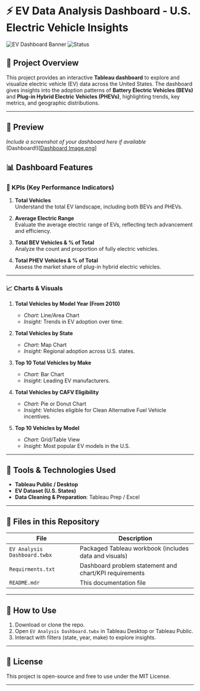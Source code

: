 # ⚡ EV Data Analysis Dashboard - U.S. Electric Vehicle Insights

![EV Dashboard Banner](https://img.shields.io/badge/Tableau-Dashboard-00C853?style=flat&logo=tableau&logoColor=white)
![Status](https://img.shields.io/badge/Status-Completed-brightgreen)

## 🚀 Project Overview

This project provides an interactive **Tableau dashboard** to explore and visualize electric vehicle (EV) data across the United States. The dashboard gives insights into the adoption patterns of **Battery Electric Vehicles (BEVs)** and **Plug-in Hybrid Electric Vehicles (PHEVs)**, highlighting trends, key metrics, and geographic distributions.

---

## 📸 Preview

_Include a screenshot of your dashboard here if available_  
(Dashboard!)[[Dashboard Image.png](https://github.com/rakesh-meka/EV-Data_Dashboard/blob/67626195ec1393b0186edcb225d1a0d58ef94983/Dashboard%20Image.png)]


## 📊 Dashboard Features

### 🔑 KPIs (Key Performance Indicators)
1. **Total Vehicles**  
   Understand the total EV landscape, including both BEVs and PHEVs.

2. **Average Electric Range**  
   Evaluate the average electric range of EVs, reflecting tech advancement and efficiency.

3. **Total BEV Vehicles & % of Total**  
   Analyze the count and proportion of fully electric vehicles.

4. **Total PHEV Vehicles & % of Total**  
   Assess the market share of plug-in hybrid electric vehicles.

---

### 📈 Charts & Visuals

1. **Total Vehicles by Model Year (From 2010)**  
   - *Chart:* Line/Area Chart  
   - *Insight:* Trends in EV adoption over time.

2. **Total Vehicles by State**  
   - *Chart:* Map Chart  
   - *Insight:* Regional adoption across U.S. states.

3. **Top 10 Total Vehicles by Make**  
   - *Chart:* Bar Chart  
   - *Insight:* Leading EV manufacturers.

4. **Total Vehicles by CAFV Eligibility**  
   - *Chart:* Pie or Donut Chart  
   - *Insight:* Vehicles eligible for Clean Alternative Fuel Vehicle incentives.

5. **Top 10 Vehicles by Model**  
   - *Chart:* Grid/Table View  
   - *Insight:* Most popular EV models in the U.S.

---

## 🧰 Tools & Technologies Used

- **Tableau Public / Desktop**
- **EV Dataset (U.S. States)**
- **Data Cleaning & Preparation**: Tableau Prep / Excel

---

## 📁 Files in this Repository

| File | Description |
|------|-------------|
| `EV Analysis Dashboard.twbx` | Packaged Tableau workbook (includes data and visuals) |
| `Requirments.txt` | Dashboard problem statement and chart/KPI requirements |
| `README.mdr` | This documentation file |

---

## 📌 How to Use

1. Download or clone the repo.
2. Open `EV Analysis Dashboard.twbx` in Tableau Desktop or Tableau Public.
3. Interact with filters (state, year, make) to explore insights.

---

## 🌱 License

This project is open-source and free to use under the MIT License.

---

